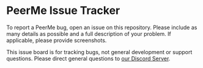 # PeerMe Issue Tracker

To report a PeerMe bug, open an issue on this repository. Please include as many details as possible and a full description of your problem. If applicable, please provide screenshots.

This issue board is for tracking bugs, not general development or support questions. Please direct general questions to [our Discord Server](https://discord.peerme.io).
